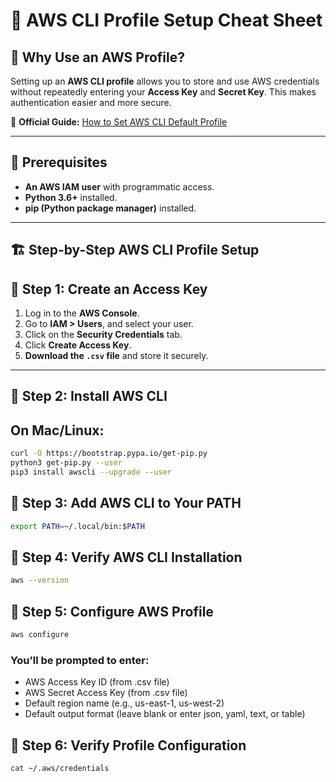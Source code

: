 # 🚀 AWS CLI Profile Setup Cheat Sheet

## 🔹 Why Use an AWS Profile?
Setting up an **AWS CLI profile** allows you to store and use AWS credentials without repeatedly entering your **Access Key** and **Secret Key**. This makes authentication easier and more secure.

📌 **Official Guide:** [How to Set AWS CLI Default Profile](https://linuxacademy.com/howtoguides/20882-how-to-set-aws-cli-default-profile/)

---

## 📌 Prerequisites
- **An AWS IAM user** with programmatic access.
- **Python 3.6+** installed.
- **pip (Python package manager)** installed.

---

## 🏗️ Step-by-Step AWS CLI Profile Setup

## **🔹 Step 1: Create an Access Key**
1. Log in to the **AWS Console**.
2. Go to **IAM > Users**, and select your user.
3. Click on the **Security Credentials** tab.
4. Click **Create Access Key**.
5. **Download the `.csv` file** and store it securely.

---

## **🔹 Step 2: Install AWS CLI**
## **On Mac/Linux:**
```sh
curl -O https://bootstrap.pypa.io/get-pip.py
python3 get-pip.py --user
pip3 install awscli --upgrade --user
```

## **🔹 Step 3: Add AWS CLI to Your PATH**
```sh
export PATH=~/.local/bin:$PATH
```

## **🔹 Step 4: Verify AWS CLI Installation**
```sh
aws --version
```

## **🔹 Step 5: Configure AWS Profile**
```sh
aws configure
```
### You’ll be prompted to enter:
- AWS Access Key ID (from .csv file)
- AWS Secret Access Key (from .csv file)
- Default region name (e.g., us-east-1, us-west-2)
- Default output format (leave blank or enter json, yaml, text, or table)

## 🔹 Step 6: Verify Profile Configuration
```sh
cat ~/.aws/credentials
```
